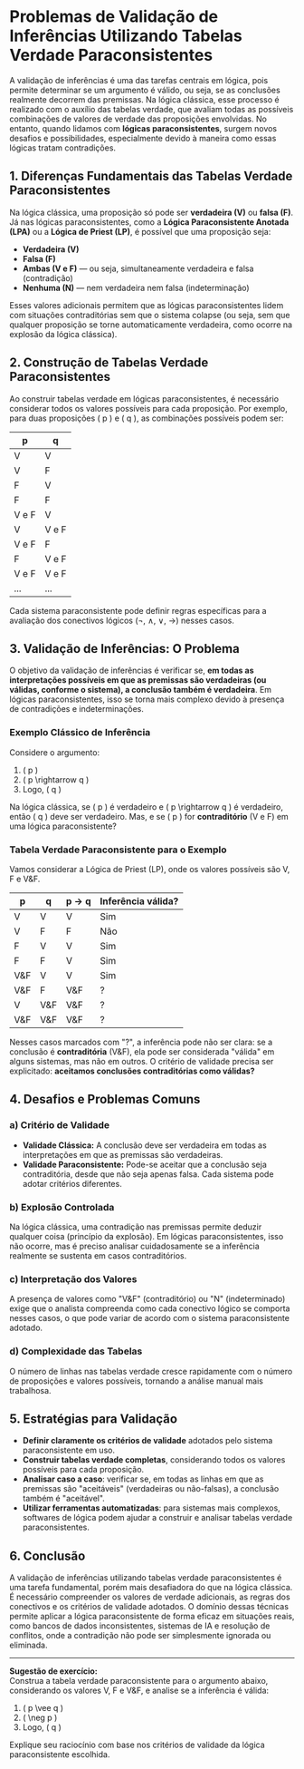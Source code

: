 # Problemas de Validação de Inferências Utilizando Tabelas Verdade Paraconsistentes

A validação de inferências é uma das tarefas centrais em lógica, pois permite determinar se um argumento é válido, ou seja, se as conclusões realmente decorrem das premissas. Na lógica clássica, esse processo é realizado com o auxílio das tabelas verdade, que avaliam todas as possíveis combinações de valores de verdade das proposições envolvidas. No entanto, quando lidamos com **lógicas paraconsistentes**, surgem novos desafios e possibilidades, especialmente devido à maneira como essas lógicas tratam contradições.

## 1. Diferenças Fundamentais das Tabelas Verdade Paraconsistentes

Na lógica clássica, uma proposição só pode ser **verdadeira (V)** ou **falsa (F)**. Já nas lógicas paraconsistentes, como a **Lógica Paraconsistente Anotada (LPA)** ou a **Lógica de Priest (LP)**, é possível que uma proposição seja:

- **Verdadeira (V)**
- **Falsa (F)**
- **Ambas (V e F)** — ou seja, simultaneamente verdadeira e falsa (contradição)
- **Nenhuma (N)** — nem verdadeira nem falsa (indeterminação)

Esses valores adicionais permitem que as lógicas paraconsistentes lidem com situações contraditórias sem que o sistema colapse (ou seja, sem que qualquer proposição se torne automaticamente verdadeira, como ocorre na explosão da lógica clássica).

## 2. Construção de Tabelas Verdade Paraconsistentes

Ao construir tabelas verdade em lógicas paraconsistentes, é necessário considerar todos os valores possíveis para cada proposição. Por exemplo, para duas proposições \( p \) e \( q \), as combinações possíveis podem ser:

| p | q |
|---|---|
| V | V |
| V | F |
| F | V |
| F | F |
| V e F | V |
| V | V e F |
| V e F | F |
| F | V e F |
| V e F | V e F |
| ... | ... |

Cada sistema paraconsistente pode definir regras específicas para a avaliação dos conectivos lógicos (¬, ∧, ∨, →) nesses casos.

## 3. Validação de Inferências: O Problema

O objetivo da validação de inferências é verificar se, **em todas as interpretações possíveis em que as premissas são verdadeiras (ou válidas, conforme o sistema), a conclusão também é verdadeira**. Em lógicas paraconsistentes, isso se torna mais complexo devido à presença de contradições e indeterminações.

### Exemplo Clássico de Inferência

Considere o argumento:

1. \( p \)
2. \( p \rightarrow q \)
3. Logo, \( q \)

Na lógica clássica, se \( p \) é verdadeiro e \( p \rightarrow q \) é verdadeiro, então \( q \) deve ser verdadeiro. Mas, e se \( p \) for **contraditório** (V e F) em uma lógica paraconsistente?

### Tabela Verdade Paraconsistente para o Exemplo

Vamos considerar a Lógica de Priest (LP), onde os valores possíveis são V, F e V&F.

| p     | q     | p → q | Inferência válida? |
|-------|-------|-------|-------------------|
| V     | V     | V     | Sim               |
| V     | F     | F     | Não               |
| F     | V     | V     | Sim               |
| F     | F     | V     | Sim               |
| V&F   | V     | V     | Sim               |
| V&F   | F     | V&F   | ?                 |
| V     | V&F   | V&F   | ?                 |
| V&F   | V&F   | V&F   | ?                 |

Nesses casos marcados com "?", a inferência pode não ser clara: se a conclusão é **contraditória** (V&F), ela pode ser considerada "válida" em alguns sistemas, mas não em outros. O critério de validade precisa ser explicitado: **aceitamos conclusões contraditórias como válidas?**

## 4. Desafios e Problemas Comuns

### a) Critério de Validade

- **Validade Clássica:** A conclusão deve ser verdadeira em todas as interpretações em que as premissas são verdadeiras.
- **Validade Paraconsistente:** Pode-se aceitar que a conclusão seja contraditória, desde que não seja apenas falsa. Cada sistema pode adotar critérios diferentes.

### b) Explosão Controlada

Na lógica clássica, uma contradição nas premissas permite deduzir qualquer coisa (princípio da explosão). Em lógicas paraconsistentes, isso não ocorre, mas é preciso analisar cuidadosamente se a inferência realmente se sustenta em casos contraditórios.

### c) Interpretação dos Valores

A presença de valores como "V&F" (contraditório) ou "N" (indeterminado) exige que o analista compreenda como cada conectivo lógico se comporta nesses casos, o que pode variar de acordo com o sistema paraconsistente adotado.

### d) Complexidade das Tabelas

O número de linhas nas tabelas verdade cresce rapidamente com o número de proposições e valores possíveis, tornando a análise manual mais trabalhosa.

## 5. Estratégias para Validação

- **Definir claramente os critérios de validade** adotados pelo sistema paraconsistente em uso.
- **Construir tabelas verdade completas**, considerando todos os valores possíveis para cada proposição.
- **Analisar caso a caso**: verificar se, em todas as linhas em que as premissas são "aceitáveis" (verdadeiras ou não-falsas), a conclusão também é "aceitável".
- **Utilizar ferramentas automatizadas**: para sistemas mais complexos, softwares de lógica podem ajudar a construir e analisar tabelas verdade paraconsistentes.

## 6. Conclusão

A validação de inferências utilizando tabelas verdade paraconsistentes é uma tarefa fundamental, porém mais desafiadora do que na lógica clássica. É necessário compreender os valores de verdade adicionais, as regras dos conectivos e os critérios de validade adotados. O domínio dessas técnicas permite aplicar a lógica paraconsistente de forma eficaz em situações reais, como bancos de dados inconsistentes, sistemas de IA e resolução de conflitos, onde a contradição não pode ser simplesmente ignorada ou eliminada.

---

**Sugestão de exercício:**  
Construa a tabela verdade paraconsistente para o argumento abaixo, considerando os valores V, F e V&F, e analise se a inferência é válida:

1. \( p \vee q \)
2. \( \neg p \)
3. Logo, \( q \)

Explique seu raciocínio com base nos critérios de validade da lógica paraconsistente escolhida.